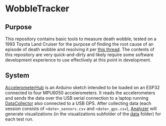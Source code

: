 # WobbleTracker

## Purpose

This repository contains basic tools to measure death wobble, tested on a 1993 Toyota Land Cruiser for the purpose of finding the root cause of an episode of death wobble and resolving it per [this thread](https://forum.ih8mud.com/threads/how-can-i-figure-out-why-i-have-death-wobble.1267007/).  The contents of this repository are very quick-and-dirty and likely require some software development experience to use effectively at this point in development.

## System

[AccelerometerHub](AccelerometerHub) is an Arduino sketch intended to be loaded on an ESP32 connected to four MPU6050 accelerometers.  It reads the accelerometers and sends the data over the USB serial connection to a laptop running [DataCollector](DataCollector) also connected to a USB GPS.  After collecting data (each session consists of `<date>_sensors.csv` and `<date>_gps.csv`), [Analyzer](Analyzer) will generate visualizations (in the visualizations subfolder of the [data](data) folder) for each test run.

